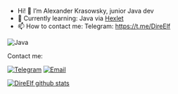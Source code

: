 - Hi! 👋 I’m Alexander Krasowsky, junior Java dev
- 🌱 Currently learning: Java via [Hexlet](https://hexlet.io)
- 📫 How to contact me: Telegram: https://t.me/DireElf

![Java](https://img.shields.io/badge/-Java-003f5c)

Contact me:

[![Telegram](https://img.shields.io/badge/-Telegram-003f5c?style=for-the-badge&logo=T)](https://t.me/DireElf)
[![Email](https://img.shields.io/badge/-Email-003f5c?style=for-the-badge&logo=)](3672@mail.ru)


[![DireElf github stats](https://github-readme-stats.vercel.app/api?username=direelf&show_icons=true&theme=tokyonight)](https://github.com/DireElf?tab=repositories)

<!---
DireElf/DireElf is a ✨ special ✨ repository because its `README.md` (this file) appears on your GitHub profile.
You can click the Preview link to take a look at your changes.
--->
